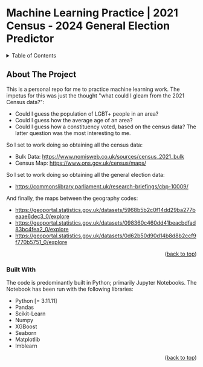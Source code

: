 # Machine Learning Practice | 2021 Census - 2024 General Election Predictor

<!-- Credit to: https://github.com/othneildrew/Best-README-Template/blob/main/README.md for the Template <3 -->
<!-- Improved compatibility of back to top link: See: https://github.com/othneildrew/Best-README-Template/pull/73 -->
<a id="readme-top"></a>
<!--
*** Thanks for checking out the Best-README-Template. If you have a suggestion
*** that would make this better, please fork the repo and create a pull request
*** or simply open an issue with the tag "enhancement".
*** Don't forget to give the project a star!
*** Thanks again! Now go create something AMAZING! :D
-->

<!-- TABLE OF CONTENTS -->
<details>
  <summary>Table of Contents</summary>
  <ol>
    <li>
      <a href="#about-the-project">About The Project</a>
      <ul>
        <li><a href="#built-with">Built With</a></li>
      </ul>
    </li>
  </ol>
</details>



<!-- ABOUT THE PROJECT -->
## About The Project

This is a personal repo for me to practice machine learning work. The impetus for this was just the thought "what could I gleam from the 2021 Census data?":
* Could I guess the population of LGBT+ people in an area?
* Could I guess how the average age of an area?
* Could I guess how a constituency voted, based on the census data?
The latter question was the most interesting to me.

So I set to work doing so obtaining all the census data:
* Bulk Data: https://www.nomisweb.co.uk/sources/census_2021_bulk
* Census Map: https://www.ons.gov.uk/census/maps/

So I set to work doing so obtaining all the general election data:
* https://commonslibrary.parliament.uk/research-briefings/cbp-10009/

And finally, the maps between the geography codes:
* https://geoportal.statistics.gov.uk/datasets/5968b5b2c0f14dd29ba277beaae6dec3_0/explore
* https://geoportal.statistics.gov.uk/datasets/098360c460dd41beacbdfad83bc4fea2_0/explore
* https://geoportal.statistics.gov.uk/datasets/0d62b50d90d14b8d8b2ccf9f770b5751_0/explore 


<p align="right">(<a href="#readme-top">back to top</a>)</p>



### Built With
The code is predominantly built in Python; primarily Jupyter Notebooks.
The Notebook has been run with the following libraries:
* Python [= 3.11.11]
* Pandas
* Scikit-Learn
* Numpy
* XGBoost
* Seaborn
* Matplotlib
* Imblearn

<p align="right">(<a href="#readme-top">back to top</a>)</p>

